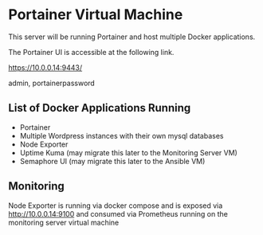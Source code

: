 # Portainer Virtual Machine

This server will be running Portainer and host multiple Docker applications.

The Portainer UI is accessible at the following link.

https://10.0.0.14:9443/

admin, portainerpassword

## List of Docker Applications Running

- Portainer
- Multiple Wordpress instances with their own mysql databases
- Node Exporter
- Uptime Kuma (may migrate this later to the Monitoring Server VM)
- Semaphore UI (may migrate this later to the Ansible VM)

## Monitoring

Node Exporter is running via docker compose and is exposed via http://10.0.0.14:9100 and consumed via Prometheus running on the monitoring server virtual machine
